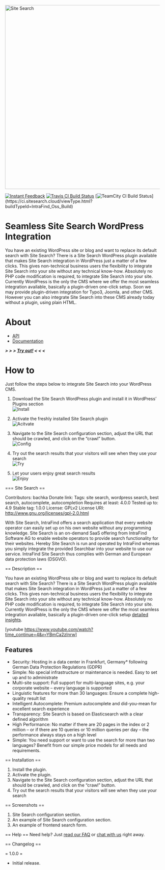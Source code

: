 <img src="https://api.sitesearch.cloud/theme/logo.png" alt="Site Search" width="600" style="max-width:100%;">

[![Instant Feedback](https://badges.gitter.im/gitterHQ/gitter.svg)](https://gitter.im/sitesearch/Lobby)
[![Travis CI Build Status](https://travis-ci.org/intrafind/if-sitesearch.svg)](https://travis-ci.org/intrafind/if-sitesearch)
[![TeamCity CI Build Status](https://ci.sitesearch.cloud/app/rest/builds/buildType(id:IntraFind_Oss_Build)/statusIcon)](https://ci.sitesearch.cloud/viewType.html?buildTypeId=IntraFind_Oss_Build)


Seamless Site Search WordPress Integration
=
You have an existing WordPress site or blog and want to replace its default search with Site Search? There is a Site Search WordPress plugin available that makes Site Search integration in WordPress just a matter of a few clicks. This gives non-technical business users the flexibility to integrate Site Search into your site without any technical know-how. Absolutely no PHP code modification is required, to integrate Site Search into your site. Currently WordPress is the only the CMS where we offer the most seamless integration available, basically a plugin-driven one-click setup. Soon we may provide plugin-driven integration for Typo3, Joomla, and other CMS. However you can also integrate Site Search into these CMS already today without a plugin, using plain HTML. 

# About

* [API](https://api.sitesearch.cloud/swagger-ui.html)
* [Documentation](https://github.com/intrafind/if-sitesearch/blob/master/docs/faq.md)
    
***> > > [Try out!](https://sitesearch.cloud/integration-with-wordpress/) < < <***

# How to

Just follow the steps below to integrate Site Search into your WordPress CMS.

1. Download the Site Search WordPress plugin and install it in WordPress’ Plugins section  
![Install](images/1.png?raw=true "Install")   

2. Activate the freshly installed Site Search plugin  
![Acitvate](images/2.png)  

3. Navigate to the Site Search configuration section, adjust the URL that should be crawled, and click on the “crawl” button.  
![Config](images/3.png)  

4. Try out the search results that your visitors will see when they use your search  
![Try](images/4.png)  

5. Let your users enjoy great search results  
![Enjoy](images/5.png)  

=== Site Search ==

Contributors: bachka
Donate link: 
Tags: site search, wordpress search, best search, autocomplete, autocompletion
Requires at least: 4.0.0
Tested up to: 4.9
Stable tag: 1.0.0
License: GPLv2
License URI: http://www.gnu.org/licenses/gpl-2.0.html

With Site Search, IntraFind offers a search application that every website operator can easily set up on his own website without any programming knowledge.
Site Search is an on-demand SaaS offering from IntraFind Software AG to enable website operators to provide search functionality for their websites. Hereby Site Search is run and operated by IntraFind whereas you simply integrate the provided Searchbar into your website to use our service.
IntraFind Site Search thus complies with German and European data protection laws (DSGVO).

== Description ==

You have an existing WordPress site or blog and want to replace its default search with Site Search? There is a Site Search WordPress plugin available that makes Site Search integration in WordPress just a matter of a few clicks. This gives non-technical business users the flexibility to integrate Site Search into your site without any technical know-how. Absolutely no PHP code modification is required, to integrate Site Search into your site. Currently WordPress is the only the CMS where we offer the most seamless integration available, basically a plugin-driven one-click setup [detailed insights](https://sitesearch.cloud/).

[youtube https://www.youtube.com/watch?time_continue=4&v=YBmCa2zInrw]

## Features

* Security: Hosting in a data center in Frankfurt, Germany* following German Data Protection Regulations (GDPR)
* Simple: No special infrastructure or maintenance is needed. Easy to set up and to administrate
* Multi-site support: Full support for multi-language sites, e.g. your corporate website – every language is supported
* Linguistic features for more than 30 languages: Ensure a complete high-quality result list
* Intelligent Autocomplete: Premium autocomplete and did-you-mean for excellent search experience
* Transparency: Site Search is based on Elasticsearch with a clear defined algorithm
* High Performance: No matter if there are 20 pages in the index or 2 million – or if there are 10 queries or 10 million queries per day – the performance always stays on a high level
* Simple: You need support or want to use the search for more than two languages? Benefit from our simple price models for all needs and requirements.

== Installation ==

1. Install the plugin.
2. Activate the plugin.
3. Navigate to the Site Search configuration section, adjust the URL that should be crawled, and click on the “crawl” button.
4. Try out the search results that your visitors will see when they use your search

== Screenshots ==

1. Site Search configuration section.
2. An example of Site Search configuration section.
3. An example of frontend search form.

== Help ==
Need help? Just [read our FAQ](https://sitesearch.cloud/faq/) or [chat with us](https://sitesearch.cloud/) right away.

== Changelog ==

= 1.0.0 =
* Initial release.
